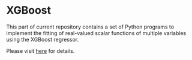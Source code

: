# XGBoost
This part of current repository contains a set of Python programs to implement the fitting of real-valued scalar functions of multiple variables using the XGBoost regressor.

Please visit [here](https://computationalmindset.com/en/machine-learning/fitting-with-configurable-xgboost.html) for details.
